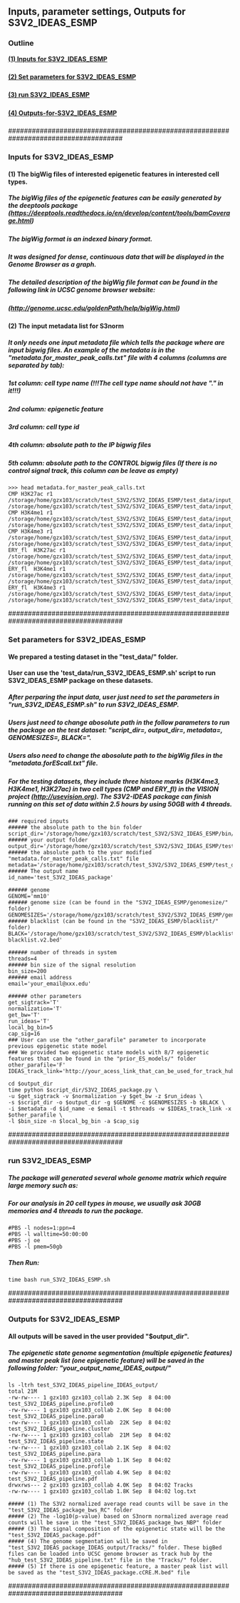 ## Inputs, parameter settings, Outputs for S3V2_IDEAS_ESMP

### Outline
**[(1) Inputs for S3V2_IDEAS_ESMP](#Inputs-for-S3V2_IDEAS_ESMP)**<br>
#####
**[(2) Set parameters for S3V2_IDEAS_ESMP](#Set-parameters-for-S3V2_IDEAS_ESMP)**<br>
#####
**[(3) run S3V2_IDEAS_ESMP](#run-S3V2_IDEAS_ESMP)**<br>
#####
**[(4) Outputs-for-S3V2_IDEAS_ESMP](#Outputs-for-S3V2_IDEAS_ESMP)**<br>
#####

#####################################################################################

### Inputs for S3V2_IDEAS_ESMP
#### (1) The bigWig files of interested epigenetic features in interested cell types.
##### The bigWig files of the epigenetic features can be easily generated by the deeptools package (https://deeptools.readthedocs.io/en/develop/content/tools/bamCoverage.html)
##### The bigWig format is an indexed binary format. 
##### It was designed for dense, continuous data that will be displayed in the Genome Browser as a graph.
##### The detailed description of the bigWig file format can be found in the following link in UCSC genome browser website:
##### (http://genome.ucsc.edu/goldenPath/help/bigWig.html)
#### (2) The input metadata list for S3norm
##### It only needs one input metadata file which tells the package where are input bigwig files. An example of the metadata is in the "metadata.for_master_peak_calls.txt" file with 4 columns (columns are separated by tab):
##### 1st column: cell type name (!!!The cell type name should not have "." in it!!!)
##### 2nd column: epigenetic feature
##### 3rd column: cell type id
##### 4th column: absolute path to the IP bigwig files
##### 5th column: absolute path to the CONTROL bigwig files (If there is no control signal track, this column can be leave as empty)
```
>>> head metadata.for_master_peak_calls.txt
CMP	H3K27ac	r1	/storage/home/gzx103/scratch/test_S3V2/S3V2_IDEAS_ESMP/test_data/input_bw_files/CMP.H3K27ac.r1.chr11.bw	/storage/home/gzx103/scratch/test_S3V2/S3V2_IDEAS_ESMP/test_data/input_bw_files/CMP.H3K27ac.r1.chr11.ctrl.bw
CMP	H3K4me1	r1	/storage/home/gzx103/scratch/test_S3V2/S3V2_IDEAS_ESMP/test_data/input_bw_files/CMP.H3K4me1.r1.chr11.bw	/storage/home/gzx103/scratch/test_S3V2/S3V2_IDEAS_ESMP/test_data/input_bw_files/CMP.H3K4me1.r1.chr11.ctrl.bw
CMP	H3K4me3	r1	/storage/home/gzx103/scratch/test_S3V2/S3V2_IDEAS_ESMP/test_data/input_bw_files/CMP.H3K4me3.r1.chr11.bw	/storage/home/gzx103/scratch/test_S3V2/S3V2_IDEAS_ESMP/test_data/input_bw_files/CMP.H3K4me3.r1.chr11.ctrl.bw
ERY_fl	H3K27ac	r1	/storage/home/gzx103/scratch/test_S3V2/S3V2_IDEAS_ESMP/test_data/input_bw_files/ERY_fl.H3K27ac.r1.chr11.bw	/storage/home/gzx103/scratch/test_S3V2/S3V2_IDEAS_ESMP/test_data/input_bw_files/ERY_fl.H3K27ac.r1.chr11.ctrl.bw
ERY_fl	H3K4me1	r1	/storage/home/gzx103/scratch/test_S3V2/S3V2_IDEAS_ESMP/test_data/input_bw_files/ERY_fl.H3K4me1.r1.chr11.bw	/storage/home/gzx103/scratch/test_S3V2/S3V2_IDEAS_ESMP/test_data/input_bw_files/ERY_fl.H3K4me1.r1.chr11.ctrl.bw
ERY_fl	H3K4me3	r1	/storage/home/gzx103/scratch/test_S3V2/S3V2_IDEAS_ESMP/test_data/input_bw_files/ERY_fl.H3K4me3.r1.chr11.bw	/storage/home/gzx103/scratch/test_S3V2/S3V2_IDEAS_ESMP/test_data/input_bw_files/ERY_fl.H3K4me3.r1.chr11.ctrl.bw
```
#####################################################################################

### Set parameters for S3V2_IDEAS_ESMP
#### We prepared a testing dataset in the "test_data/" folder.
#### User can use the 'test_data/run_S3V2_IDEAS_ESMP.sh' script to run S3V2_IDEAS_ESMP package on these datasets.
##### After perparing the input data, user just need to set the parameters in "run_S3V2_IDEAS_ESMP.sh" to run S3V2_IDEAS_ESMP.
##### Users just need to change abosolute path in the follow parameters to run the package on the test dataset: "script_dir=, output_dir=, metadata=, GENOMESIZES=, BLACK=".
##### Users also need to change the abosolute path to the bigWig files in the "metadata.forEScall.txt" file.
##### For the testing datasets, they include three histone marks (H3K4me3, H3K4me1, H3K27ac) in two cell types (CMP and ERY_fl) in the VISION project (http://usevision.org). The S3V2-IDEAS package can finish running on this set of data within 2.5 hours by using 50GB with 4 threads.
```
### required inputs
###### the absolute path to the bin folder
script_dir='/storage/home/gzx103/scratch/test_S3V2/S3V2_IDEAS_ESMP/bin/'
###### your output folder
output_dir='/storage/home/gzx103/scratch/test_S3V2/S3V2_IDEAS_ESMP/test_data/'
###### the absolute path to the your modified "metadata.for_master_peak_calls.txt" file
metadata='/storage/home/gzx103/scratch/test_S3V2/S3V2_IDEAS_ESMP/test_data/metadata.forEScall.txt'
###### The output name
id_name='test_S3V2_IDEAS_package'

###### genome
GENOME='mm10'
###### genome size (can be found in the "S3V2_IDEAS_ESMP/genomesize/" folder)
GENOMESIZES='/storage/home/gzx103/scratch/test_S3V2/S3V2_IDEAS_ESMP/genomesize/mm10.chrom.chr11.fortest.sizes'
###### blacklist (can be found in the "S3V2_IDEAS_ESMP/blacklist/" folder)
BLACK='/storage/home/gzx103/scratch/test_S3V2/S3V2_IDEAS_ESMP/blacklist/mm10-blacklist.v2.bed'

###### number of threads in system
threads=4
###### bin size of the signal resolution
bin_size=200
###### email address
email='your_email@xxx.edu'

###### other parameters 
get_sigtrack='T'
normalization='T'
get_bw='T'
run_ideas='T'
local_bg_bin=5
cap_sig=16
### User can use the "other_parafile" parameter to incorporate previous epigenetic state model
### We provided two epigenetic state models with 8/7 epigenetic features that can be found in the "prior_ES_models/" folder
other_parafile='F'
IDEAS_track_link='http://your_acess_link_that_can_be_used_for_track_hub_in_genome_browser/'

cd $output_dir
time python $script_dir/S3V2_IDEAS_package.py \
-u $get_sigtrack -v $normalization -y $get_bw -z $run_ideas \
-s $script_dir -o $output_dir -g $GENOME -c $GENOMESIZES -b $BLACK \
-i $metadata -d $id_name -e $email -t $threads -w $IDEAS_track_link -x $other_parafile \
-l $bin_size -n $local_bg_bin -a $cap_sig

```

#####################################################################################

### run S3V2_IDEAS_ESMP
##### The package will generated several whole genome matrix which require large memory such as:
##### For our analysis in 20 cell types in mouse, we usually ask 30GB memories and 4 threads to run the package.
```
#PBS -l nodes=1:ppn=4
#PBS -l walltime=50:00:00
#PBS -j oe
#PBS -l pmem=50gb
```

##### Then Run:
```
time bash run_S3V2_IDEAS_ESMP.sh
```
#####################################################################################


### Outputs for S3V2_IDEAS_ESMP
#### All outputs will be saved in the user provided "$output_dir".
##### The epigenetic state genome segmentation (multiple epigenetic features) and master peak list (one epigenetic feature) will be saved in the following folder: "your_output_name_IDEAS_output/"
```
ls -ltrh test_S3V2_IDEAS_pipeline_IDEAS_output/
total 21M
-rw-rw---- 1 gzx103 gzx103_collab 2.3K Sep  8 04:00 test_S3V2_IDEAS_pipeline.profile0
-rw-rw---- 1 gzx103 gzx103_collab 2.0K Sep  8 04:00 test_S3V2_IDEAS_pipeline.para0
-rw-rw---- 1 gzx103 gzx103_collab  22K Sep  8 04:02 test_S3V2_IDEAS_pipeline.cluster
-rw-rw---- 1 gzx103 gzx103_collab  21M Sep  8 04:02 test_S3V2_IDEAS_pipeline.state
-rw-rw---- 1 gzx103 gzx103_collab 2.1K Sep  8 04:02 test_S3V2_IDEAS_pipeline.para
-rw-rw---- 1 gzx103 gzx103_collab 1.1K Sep  8 04:02 test_S3V2_IDEAS_pipeline.profile
-rw-rw---- 1 gzx103 gzx103_collab 4.9K Sep  8 04:02 test_S3V2_IDEAS_pipeline.pdf
drwxrws--- 2 gzx103 gzx103_collab 4.0K Sep  8 04:02 Tracks
-rw-rw---- 1 gzx103 gzx103_collab 1.8K Sep  8 04:02 log.txt

##### (1) The S3V2 normalized average read counts will be save in the "test_S3V2_IDEAS_package_bws_RC" folder
##### (2) The -log10(p-value) based on S3norm normalized average read counts will be save in the "test_S3V2_IDEAS_package_bws_NBP" folder
##### (3) The signal composition of the epigenetic state will be the "test_S3V2_IDEAS_package.pdf"
##### (4) The genome segmentation will be saved in "test_S3V2_IDEAS_package_IDEAS_output/Tracks/" folder. These bigBed files can be loaded into UCSC genome browser as track hub by the "hub_test_S3V2_IDEAS_pipeline.txt" file in the "Tracks/" folder.
##### (5) If there is one epigenetic feature, a master peak list will be saved as the "test_S3V2_IDEAS_package.cCRE.M.bed" file
```


#####################################################################################
